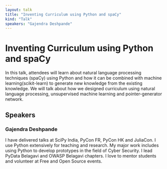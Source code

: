 ```yaml
---
layout: talk
title: "Inventing Curriculum using Python and spaCy"
kind: "Talk"
speakers: "Gajendra Deshpande"
---
```


# Inventing Curriculum using Python and spaCy

In this talk, attendees will learn about natural language processing techniques (spaCy) using Python and how it can be combined with machine learning(scikit-learn) to generate new knowledge from the existing knowledge.  We will talk about how we designed curriculum using natural language processing, unsupervised machine learning and pointer-generator network.

## Speakers

### Gajendra Deshpande

I have delivered talks at SciPy India, PyCon FR, PyCon HK and JuliaCon. I use Python extensively for teaching and research. My major work includes using Python to develop prototypes in the field of Cyber Security. I lead PyData Belagavi and OWASP Belagavi chapters. I love to mentor students and volunteer at Free and Open Source events.
